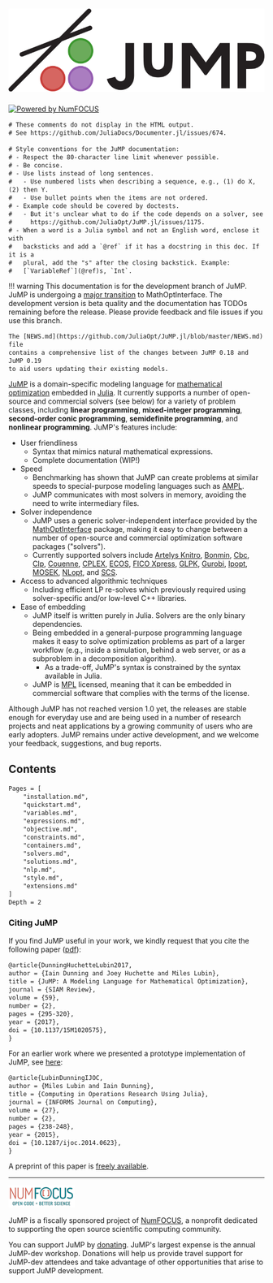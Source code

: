 ![JuMP logo](assets/jump-logo-with-text.svg)
===

[![Powered by NumFOCUS](https://img.shields.io/badge/powered%20by-NumFOCUS-orange.svg?style=flat&colorA=E1523D&colorB=007D8A)](http://numfocus.org)

```@meta
# These comments do not display in the HTML output.
# See https://github.com/JuliaDocs/Documenter.jl/issues/674.

# Style conventions for the JuMP documentation:
# - Respect the 80-character line limit whenever possible.
# - Be concise.
# - Use lists instead of long sentences.
#   - Use numbered lists when describing a sequence, e.g., (1) do X, (2) then Y.
#   - Use bullet points when the items are not ordered.
# - Example code should be covered by doctests.
#   - But it's unclear what to do if the code depends on a solver, see
#     https://github.com/JuliaOpt/JuMP.jl/issues/1175.
# - When a word is a Julia symbol and not an English word, enclose it with
#   backsticks and add a `@ref` if it has a docstring in this doc. If it is a
#   plural, add the "s" after the closing backstick. Example:
#   [`VariableRef`](@ref)s, `Int`.
```

!!! warning
    This documentation is for the development branch of JuMP. JuMP is undergoing
    a [major transition](https://discourse.julialang.org/t/mathoptinterface-and-upcoming-breaking-changes-in-jump-0-19)
    to MathOptInterface. The development version is beta quality and the
    documentation has TODOs remaining before the release. Please provide
    feedback and file issues if you use this branch.

    The [NEWS.md](https://github.com/JuliaOpt/JuMP.jl/blob/master/NEWS.md) file
    contains a comprehensive list of the changes between JuMP 0.18 and JuMP 0.19
    to aid users updating their existing models.

[JuMP](https://github.com/JuliaOpt/JuMP.jl) is a domain-specific modeling
language for [mathematical
optimization](http://en.wikipedia.org/wiki/Mathematical_optimization) embedded
in [Julia](http://julialang.org/). It currently supports a number of open-source
and commercial solvers (see below) for a variety of problem classes, including
**linear programming**, **mixed-integer programming**, **second-order conic
programming**, **semidefinite programming**, and **nonlinear programming**.
JuMP's features include:

-   User friendliness
    -   Syntax that mimics natural mathematical expressions.
    -   Complete documentation (WIP!)
-   Speed
    -   Benchmarking has shown that JuMP can create problems at similar speeds
        to special-purpose modeling languages such as
        [AMPL](http://www.ampl.com/).
    -   JuMP communicates with most solvers in memory, avoiding the need to
        write intermediary files.
-   Solver independence
    -   JuMP uses a generic solver-independent interface provided by the
        [MathOptInterface](https://github.com/JuliaOpt/MathOptInterface.jl)
        package, making it easy to change between a number of open-source and
        commercial optimization software packages ("solvers").
    -   Currently supported solvers include
        [Artelys Knitro](http://artelys.com/en/optimization-tools/knitro),
        [Bonmin](https://projects.coin-or.org/Bonmin),
        [Cbc](https://projects.coin-or.org/Cbc),
        [Clp](https://projects.coin-or.org/Clp),
        [Couenne](https://projects.coin-or.org/Couenne),
        [CPLEX](http://www-01.ibm.com/software/commerce/optimization/cplex-optimizer/),
        [ECOS](https://github.com/ifa-ethz/ecos),
        [FICO Xpress](http://www.fico.com/en/products/fico-xpress-optimization-suite),
        [GLPK](http://www.gnu.org/software/glpk/),
        [Gurobi](http://www.gurobi.com),
        [Ipopt](https://projects.coin-or.org/Ipopt),
        [MOSEK](http://www.mosek.com/),
        [NLopt](http://ab-initio.mit.edu/wiki/index.php/NLopt), and
        [SCS](https://github.com/cvxgrp/scs).
-   Access to advanced algorithmic techniques
    -   Including efficient LP re-solves which previously required using
        solver-specific and/or low-level C++ libraries.
-   Ease of embedding
    -   JuMP itself is written purely in Julia. Solvers are the only binary
        dependencies.
    -   Being embedded in a general-purpose programming language makes it easy
        to solve optimization problems as part of a larger workflow (e.g.,
        inside a simulation, behind a web server, or as a subproblem in a
        decomposition algorithm).
        -   As a trade-off, JuMP's syntax is constrained by the syntax available
            in Julia.
    -   JuMP is [MPL](https://www.mozilla.org/MPL/2.0/) licensed, meaning that
        it can be embedded in commercial software that complies with the terms
        of the license.

Although JuMP has not reached version 1.0 yet, the releases are
stable enough for everyday use and are being used in a number of research
projects and neat applications by a growing community of users who are early
adopters. JuMP remains under active development, and we welcome your feedback,
suggestions, and bug reports.

Contents
--------

```@contents
Pages = [
    "installation.md",
    "quickstart.md",
    "variables.md",
    "expressions.md",
    "objective.md",
    "constraints.md",
    "containers.md",
    "solvers.md",
    "solutions.md",
    "nlp.md",
    "style.md",
    "extensions.md"
]
Depth = 2
```

### Citing JuMP

If you find JuMP useful in your work, we kindly request that you cite the
following paper ([pdf](https://mlubin.github.io/pdf/jump-sirev.pdf)):

``` sourceCode
@article{DunningHuchetteLubin2017,
author = {Iain Dunning and Joey Huchette and Miles Lubin},
title = {JuMP: A Modeling Language for Mathematical Optimization},
journal = {SIAM Review},
volume = {59},
number = {2},
pages = {295-320},
year = {2017},
doi = {10.1137/15M1020575},
}
```

For an earlier work where we presented a prototype implementation of JuMP, see
[here](http://dx.doi.org/10.1287/ijoc.2014.0623):

``` sourceCode
@article{LubinDunningIJOC,
author = {Miles Lubin and Iain Dunning},
title = {Computing in Operations Research Using Julia},
journal = {INFORMS Journal on Computing},
volume = {27},
number = {2},
pages = {238-248},
year = {2015},
doi = {10.1287/ijoc.2014.0623},
}
```

A preprint of this paper is [freely available](http://arxiv.org/abs/1312.1431).

---

![NumFOCUS logo](assets/numfocus-logo.png)

JuMP is a fiscally sponsored project of [NumFOCUS](https://numfocus.org), a
nonprofit dedicated to supporting the open source scientific computing
community.

You can support JuMP by
[donating](https://www.flipcause.com/secure/cause_pdetails/MzkxMDU=). JuMP's
largest expense is the annual JuMP-dev workshop. Donations will help us provide
travel support for JuMP-dev attendees and take advantage of other opportunities
that arise to support JuMP development.

